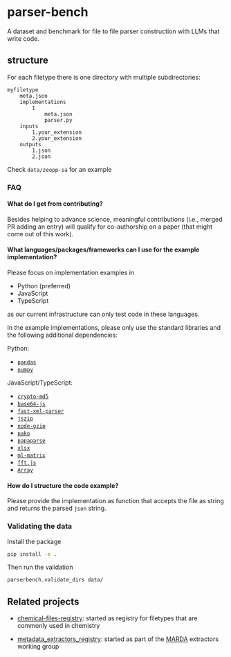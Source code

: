# parser-bench

A dataset and benchmark for file to file parser construction with LLMs that write code. 

## structure 

For each filetype there is one directory with multiple subdirectories:


```
myfiletype
    meta.json
    implementations
        1
            meta.json
            parser.py
    inputs
        1.your_extension
        2.your_extension
    outputs
        1.json
        2.json
```

Check `data/zeopp-sa` for an example 

### FAQ

#### What do I get from contributing? 

Besides helping to advance science, meaningful contributions (i.e., merged PR adding an entry) will qualify for co-authorship on a paper (that might come out of this work).

#### What languages/packages/frameworks can I use for the example implementation? 

Please focus on implementation examples in 

- Python (preferred)
- JavaScript
- TypeScript 

as our current infrastructure can only test code in these languages. 

In the example implementations, please only use the standard libraries and the following additional dependencies: 

Python:
- [`pandas`](https://pandas.pydata.org/)
- [`numpy`](https://numpy.org/) 

JavaScript/TypeScript:
  - [`crypto-md5`](https://www.npmjs.com/package/crypto-md5)
  - [`base64-js`](https://www.npmjs.com/package/base64-js)
  - [`fast-xml-parser`](https://www.npmjs.com/package/fast-xml-parser)
  - [`jszip`](https://www.npmjs.com/package/jszip)
  - [`node-gzip`](https://www.npmjs.com/package/node-gzip)
  - [`pako`](https://www.npmjs.com/package/pako)
  - [`papaparse`](https://www.npmjs.com/package/papaparse)
  - [`xlsx`](https://www.npmjs.com/package/xlsx)
  - [`ml-matrix`](https://www.npmjs.com/package/ml-matrix)
  - [`fft.js`](https://www.npmjs.com/package/fft-js)
  - [`Array`](https://www.npmjs.com/package/array)


#### How do I structure the code example?

Please provide the implementation as function that accepts the file as string and returns the parsed `json` string.
### Validating the data 


Install the package

```bash 
pip install -e .
```

Then run the validation 

```bash
parserbench.validate_dirs data/
```

## Related projects

- [chemical-files-registry](https://github.com/kjappelbaum/chemical-files-registry): started as registry for filetypes that are commonly used in chemistry

- [metadata_extractors_registry](https://github.com/marda-alliance/metadata_extractors_registry): started as part of the [MARDA](http://www.marda-alliance.org/) extractors working group

